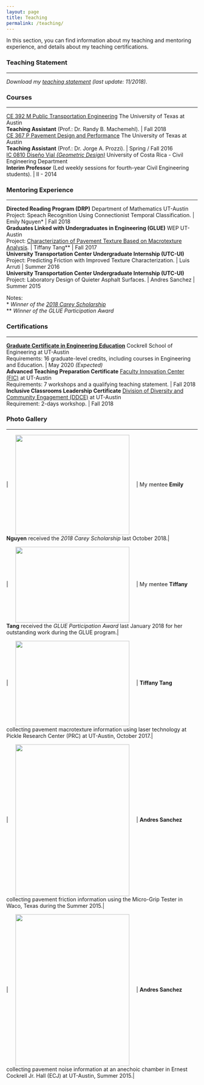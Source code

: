 ```yaml
---
layout: page
title: Teaching
permalink: /teaching/
---
```


In this section, you can find information about my teaching and mentoring experience, and details about my teaching certifications.

### Teaching Statement
___
<i>Download my [teaching statement](/downloads/teaching_statement.pdf) (last update: 11/2018).</i>

### Courses
___

[CE 392 M Public Transportation Engineering](/downloads/2018_syllabus.pdf) The University of Texas at Austin <br><b>Teaching Assistant</b> (Prof.: Dr. Randy B. Machemehl). | Fall 2018 <br>
[CE 367 P Pavement Design and Performance](/downloads/2016_syllabus.pdf) The University of Texas at Austin <br><b>Teaching Assistant</b> (Prof.: Dr. Jorge A. Prozzi). | Spring / Fall 2016 <br>
[IC 0810 Diseño Vial <i>(Geometric Design)</i>](/downloads/2014_programa.pdf) University of Costa Rica - Civil Engineering Department <br><b>Interim Professor</b> (Led weekly sessions for fourth-year Civil Engineering students). | II - 2014 <br>

### Mentoring Experience
___

<b>Directed Reading Program (DRP)</b> Department of Mathematics UT-Austin<br> Project: Speach Recognition Using Connectionist Temporal Classification. | Emily Nguyen*  | Fall 2018<br>
<b>Graduates Linked with Undergraduates in Engineering (GLUE)</b> WEP UT-Austin<br> Project: [Characterization of Pavement Texture Based on Macrotexture Analysis](/downloads/2017_GLUE.pdf). | Tiffany Tang** | Fall 2017<br>
<b>University Transportation Center Undergraduate Internship (UTC-UI)</b><br> Project: Predicting Friction with Improved Texture Characterization. | Luis Arruti | Summer 2016<br>
<b>University Transportation Center Undergraduate Internship (UTC-UI)</b><br> Project: Laboratory Design of Quieter Asphalt Surfaces. | Andres Sanchez | Summer 2015

Notes:<br>
*<i>   Winner of the [2018 Carey Scholarship](https://www.ices.utexas.edu/about/news/531/)</i><br>
** <i>Winner of the GLUE Participation Award</i>


### Certifications
___

<b>[Graduate Certificate in Engineering Education](http://www.engr.utexas.edu/graduate/certificate-engineering-education)</b> Cockrell School of Engineering at UT-Austin<br>Requirements: 16 graduate-level credits, including courses in Engineering and Education. | May 2020 <i>(Expected)</i> <br>
<b>Advanced Teaching Preparation Certificate</b> [Faculty Innovation Center (FIC)](https://facultyinnovate.utexas.edu/gsd) at UT-Austin<br>Requirements: 7 workshops and a qualifying teaching statement. | Fall 2018<br>
<b>Inclusive Classrooms Leadership Certificate</b> [Division of Diversity and Community Engagement (DDCE)](https://diversity.utexas.edu/) at UT-Austin<br>Requirement: 2-days workshop. | Fall 2018<br>

### Photo Gallery
___

| <img src="../assets/pictures/Emily.jpg" ALIGN="center" style="margin:0px 15px ; width:300px; height:264px;"/> | 
My mentee <b>Emily Nguyen</b> received the <i>2018 Carey Scholarship</i> last October 2018.|

| <img src="../assets/pictures/Tiffany_1.jpg" ALIGN="center" style="margin:0px 15px ; width:300px; height:200px;"/> | 
My mentee <b>Tiffany Tang</b> received the <i>GLUE Participation Award</i> last January 2018 for her outstanding work during the GLUE program.|

| <img src="../assets/pictures/Tiffany_2.jpg" ALIGN="center" style="margin:0px 15px ; width:300px; height:225px;"/> |
<b>Tiffany Tang</b> collecting pavement macrotexture information using laser technology at Pickle Research Center (PRC) at UT-Austin, October 2017.|

| <img src="../assets/pictures/Andy_1.jpg" ALIGN="center" style="margin:0px 15px ; width:300px; height:400px;"/> | 
<b>Andres Sanchez</b> collecting pavement friction information using the Micro-Grip Tester in Waco, Texas during the Summer 2015.|

| <img src="../assets/pictures/Andy_2.jpg" ALIGN="center" style="margin:0px 15px ; width:300px; height:400px;"/> | 
<b>Andres Sanchez</b> collecting pavement noise information at an anechoic chamber in Ernest Cockrell Jr. Hall (ECJ) at UT-Austin, Summer 2015.|
